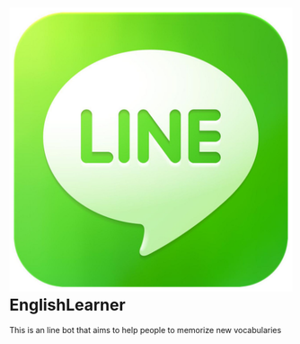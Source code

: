 # ![logo](LINE-logo.jpg)EnglishLearner
This is an line bot that aims to help people to memorize new vocabularies
